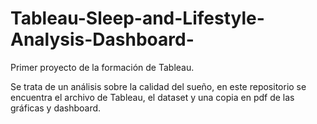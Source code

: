 # Tableau-Sleep-and-Lifestyle-Analysis-Dashboard-

Primer proyecto de la formación de Tableau. 

Se trata de un análisis sobre la calidad del sueño, en este repositorio se encuentra el archivo de Tableau, el dataset y una copia en pdf de las gráficas y dashboard.
